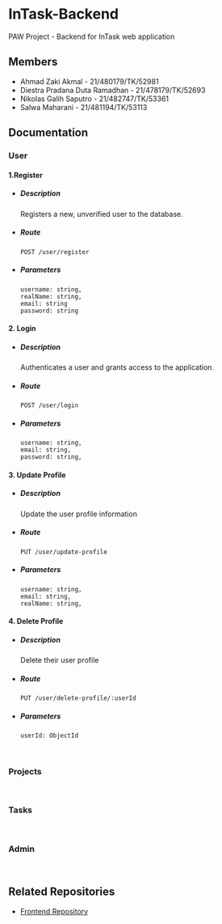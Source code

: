 # InTask-Backend
PAW Project - Backend for InTask web application

## Members
- Ahmad Zaki Akmal - 21/480179/TK/52981
- Diestra Pradana Duta Ramadhan - 21/478179/TK/52693
- Nikolas Galih Saputro - 21/482747/TK/53361
- Salwa Maharani - 21/481194/TK/53113

## Documentation
  

### User

#### 1.Register
- ##### Description
  Registers a new, unverified user to the database.

- ##### Route        
  ````````````
  POST /user/register
  ````````````

- ##### Parameters  
  ```
  username: string,
  realName: string,
  email: string
  password: string
  ```


#### 2. Login
- ##### Description
  Authenticates a user and grants access to the application.

- ##### Route        
  ````````````
  POST /user/login
  ````````````

- ##### Parameters  
  ```
  username: string,
  email: string,
  password: string,
  ```

  
#### 3. Update Profile
- ##### Description
  Update the user profile information

- ##### Route
  ````````````
  PUT /user/update-profile
  ````````````

- ##### Parameters
  ```
  username: string,
  email: string,
  realName: string,
  ```

#### 4. Delete Profile
- ##### Description
  Delete their user profile

- ##### Route
  ````````````
  PUT /user/delete-profile/:userId
  ````````````

- ##### Parameters
  ```
  userId: ObjectId
  ```
<br />

### Projects

<br />

### Tasks

<br />

### Admin

<br />

## Related Repositories
- [Frontend Repository](https://github.com/ahmadzaki2975/InTask-Frontend)
